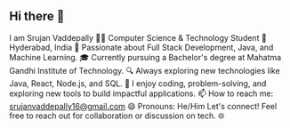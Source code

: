 ## Hi there 👋
I am Srujan Vaddepally
👨‍💻 Computer Science & Technology Student
📍 Hyderabad, India
🚀 Passionate about Full Stack Development, Java, and Machine Learning.
🎓 Currently pursuing a Bachelor's degree at Mahatma Gandhi Institute of Technology.
🔍 Always exploring new technologies like Java, React, Node.js, and SQL.
📝 I enjoy coding, problem-solving, and exploring new tools to build impactful applications.
📫 How to reach me: srujanvaddepally16@gmail.com
😄 Pronouns: He/Him
Let's connect! Feel free to reach out for collaboration or discussion on tech. 🌐

<!--
**srujan5565/srujan5565** is a ✨ _special_ ✨ repository because its `README.md` (this file) appears on your GitHub profile.

Here are some ideas to get you started:

- 🔭 I’m currently working on ...
- 🌱 I’m currently learning ...
- 👯 I’m looking to collaborate on ...
- 🤔 I’m looking for help with ...
- 💬 Ask me about ...
- 📫 How to reach me: ...
- 😄 Pronouns: ...
- ⚡ Fun fact: ...
-->
